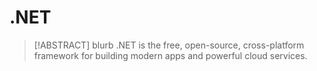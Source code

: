 # .NET

> [!ABSTRACT] blurb
> .NET is the free, open-source, cross-platform framework for building modern apps and powerful cloud services.
